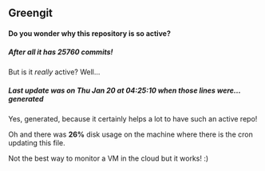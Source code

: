 ## Greengit

#### Do you wonder why this repository is so active?

##### After all it has 25760 commits!

But is it *really* active? Well...

##### Last update was on Thu Jan 20 at 04:25:10 when those lines were... generated

Yes, generated, because it certainly helps a lot to have such an active repo!

Oh and there was **26%** disk usage on the machine
where there is the cron updating this file.

Not the best way to monitor a VM in the cloud but it works! :)
